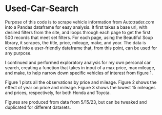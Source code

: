 # Used-Car-Search

Purpose of this code is to scrape vehicle information from Autotrader.com into a Pandas dataframe for easy analysis. It first takes a base url, with desired filters from the site, and loops through each page to get the first 500 records that meet set filters. For each page, using the Beautiful Soup library, it scrapes, the title, price, mileage, make, and year. The data is cleaned into a user-friendly dataframe that, from this point, can be used for any purpose.

I continued and performed exploratory analysis for my own personal car search, creating a function that takes in input of a max price, max mileage, and make, to help narrow down specific vehicles of interest from figure 1. 

Figure 1 plots all the observations by price and mileage.
Figure 2 shows the effect of year on price and mileage.
Figure 3 shows the lowest 15 mileages and prices, respectively, for both Honda and Toyota. 

Figures are produced from data from 5/15/23, but can be tweaked and duplicated for different datasets.
